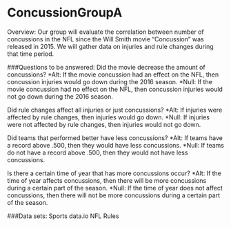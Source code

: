 # ConcussionGroupA

Overview:
Our group will evaluate the correlation between number of concussions in the NFL since the Will Smith movie “Concussion” was released in 2015. We will gather data on injuries and rule changes during that time period. 

###Questions to be answered:
Did the movie decrease the amount of concussions?
*Alt: If the movie concussion had an effect on the NFL, then concussion injuries would go down during the 2016 season.
*Null: If the movie concussion had no effect on the NFL, then concussion injuries would not go down during the 2016 season.

Did rule changes affect all injuries or just concussions?
*Alt: If injuries were affected by rule changes, then injuries would go down.
*Null: If injuries were not affected by rule changes, then injuries would not go down.

Did teams that performed better have less concussions?
*Alt: If teams have a record above .500, then they would have less concussions.
*Null: If teams do not have a record above .500, then they would not have less concussions.

Is there a certain time of year that has more concussions occur?
*Alt: If the time of year affects concussions, then there will be more concussions during a certain part of the season. 
*Null: If the time of year does not affect concussions, then there will not be more concussions during a certain part of the season. 

###Data sets:
Sports data.io
NFL Rules
